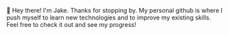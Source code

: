 👋 Hey there! I'm Jake. Thanks for stopping by.
My personal github is where I push myself to learn new technologies and to improve my existing skills. Feel free to check it out and see my progress!



<!---
hogsten1996/hogsten1996 is a ✨ special ✨ repository because its `README.md` (this file) appears on your GitHub profile.
You can click the Preview link to take a look at your changes.
--->
